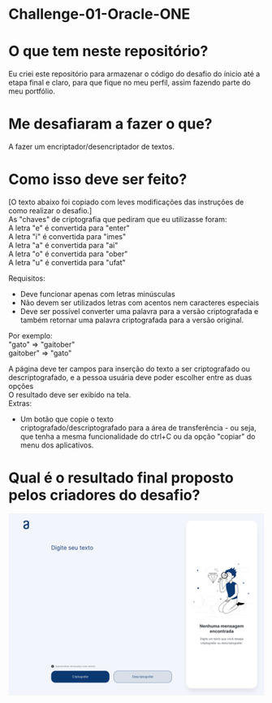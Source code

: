 # Challenge-01-Oracle-ONE
# O que tem neste repositório?
Eu criei este repositório para armazenar o código do desafio do ínicio até a etapa final e claro, para que fique no meu perfil, assim fazendo parte do meu portfólio.<br/>
# Me desafiaram a fazer o que?
A fazer um encriptador/desencriptador de textos.<br/>
# Como isso deve ser feito?
[O texto abaixo foi copiado com leves modificações das instruções de como realizar o desafio.] <br/>
As "chaves" de criptografia que pediram que eu utilizasse foram:<br/>
A letra "e" é convertida para "enter"<br/>
A letra "i" é convertida para "imes"<br/>
A letra "a" é convertida para "ai"<br/>
A letra "o" é convertida para "ober"<br/>
A letra "u" é convertida para "ufat"<br/>

Requisitos:<br/>
- Deve funcionar apenas com letras minúsculas
- Não devem ser utilizados letras com acentos nem caracteres especiais<br/>
- Deve ser possível converter uma palavra para a versão criptografada e também retornar uma palavra criptografada para a versão original.<br/>

Por exemplo:<br/>
"gato" => "gaitober"<br/>
gaitober" => "gato"<br/>

A página deve ter campos para inserção do texto a ser criptografado ou descriptografado, e a pessoa usuária deve poder escolher entre as duas opções<br/>
O resultado deve ser exibido na tela.<br/>
Extras:<br/>
- Um botão que copie o texto<br/> criptografado/descriptografado para a área de transferência - ou seja, que tenha a mesma funcionalidade do ctrl+C ou da opção "copiar" do menu dos aplicativos.<br/>
# Qual é o resultado final proposto pelos criadores do desafio?
![A imagem de capa é o resultado final esperado.](imagens-pro-readme/resultado-proposto.png)



